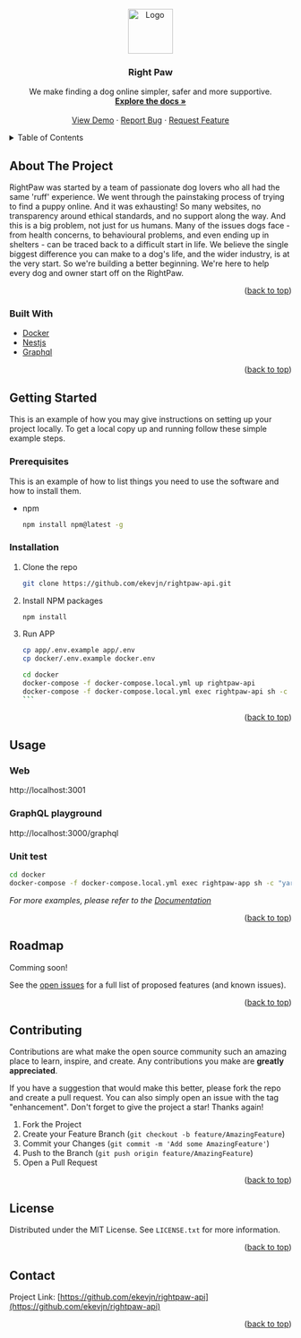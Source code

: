 <!-- PROJECT LOGO -->
<br />
<div align="center">
  <a href="https://github.com/ekevjn/rightpaw-api">
    <img src="https://rightpaw.com.au/static/media/rightpaw-breeder-badge.525d900a.svg" alt="Logo" width="80" height="80">
  </a>

<h3 align="center">Right Paw</h3>

  <p align="center">
    We make finding a dog online simpler, safer and more supportive.
    <br />
    <a href="https://github.com/ekevjn/rightpaw-api"><strong>Explore the docs »</strong></a>
    <br />
    <br />
    <a href="https://github.com/ekevjn/rightpaw-api">View Demo</a>
    ·
    <a href="https://github.com/ekevjn/rightpaw-api/issues">Report Bug</a>
    ·
    <a href="https://github.com/ekevjn/rightpaw-api/issues">Request Feature</a>
  </p>
</div>



<!-- TABLE OF CONTENTS -->
<details>
  <summary>Table of Contents</summary>
  <ol>
    <li>
      <a href="#about-the-project">About The Project</a>
      <ul>
        <li><a href="#built-with">Built With</a></li>
      </ul>
    </li>
    <li>
      <a href="#getting-started">Getting Started</a>
      <ul>
        <li><a href="#prerequisites">Prerequisites</a></li>
        <li><a href="#installation">Installation</a></li>
      </ul>
    </li>
    <li><a href="#usage">Usage</a></li>
    <li><a href="#roadmap">Roadmap</a></li>
    <li><a href="#contributing">Contributing</a></li>
    <li><a href="#license">License</a></li>
    <li><a href="#contact">Contact</a></li>
  </ol>
</details>



<!-- ABOUT THE PROJECT -->
## About The Project
RightPaw was started by a team of passionate dog lovers who all had the same 'ruff' experience. We went through the painstaking process of trying to find a puppy online. And it was exhausting! So many websites, no transparency around ethical standards, and no support along the way. And this is a big problem, not just for us humans. Many of the issues dogs face - from health concerns, to behavioural problems, and even ending up in shelters - can be traced back to a difficult start in life. We believe the single biggest difference you can make to a dog's life, and the wider industry, is at the very start. So we're building a better beginning. We're here to help every dog and owner start off on the RightPaw.
<p align="right">(<a href="#top">back to top</a>)</p>



### Built With

* [Docker](https://www.docker.com/)
* [Nestjs](https://nestjs.com/)
* [Graphql](https://graphql.org/)

<p align="right">(<a href="#top">back to top</a>)</p>



<!-- GETTING STARTED -->
## Getting Started

This is an example of how you may give instructions on setting up your project locally.
To get a local copy up and running follow these simple example steps.

### Prerequisites

This is an example of how to list things you need to use the software and how to install them.
* npm
  ```sh
  npm install npm@latest -g
  ```

### Installation
1. Clone the repo
   ```sh
   git clone https://github.com/ekevjn/rightpaw-api.git
   ```
2. Install NPM packages
   ```sh
   npm install
   ```
3. Run APP
   ````bash
   cp app/.env.example app/.env
   cp docker/.env.example docker.env

   cd docker
   docker-compose -f docker-compose.local.yml up rightpaw-api
   docker-compose -f docker-compose.local.yml exec rightpaw-api sh -c "npx prisma generate && npx prisma db push && npx prisma db seed"
   ```
<p align="right">(<a href="#top">back to top</a>)</p>



<!-- USAGE -->
## Usage

### Web
http://localhost:3001

### GraphQL playground
http://localhost:3000/graphql

### Unit test
```bash
cd docker
docker-compose -f docker-compose.local.yml exec rightpaw-app sh -c "yarn test"
```

_For more examples, please refer to the [Documentation](https://github.com/ekevjn/rightpaw-api)_

<p align="right">(<a href="#top">back to top</a>)</p>



<!-- ROADMAP -->
## Roadmap

Comming soon!

See the [open issues](https://github.com/ekevjn/rightpaw-api/issues) for a full list of proposed features (and known issues).

<p align="right">(<a href="#top">back to top</a>)</p>



<!-- CONTRIBUTING -->
## Contributing

Contributions are what make the open source community such an amazing place to learn, inspire, and create. Any contributions you make are **greatly appreciated**.

If you have a suggestion that would make this better, please fork the repo and create a pull request. You can also simply open an issue with the tag "enhancement".
Don't forget to give the project a star! Thanks again!

1. Fork the Project
2. Create your Feature Branch (`git checkout -b feature/AmazingFeature`)
3. Commit your Changes (`git commit -m 'Add some AmazingFeature'`)
4. Push to the Branch (`git push origin feature/AmazingFeature`)
5. Open a Pull Request

<p align="right">(<a href="#top">back to top</a>)</p>



<!-- LICENSE -->
## License

Distributed under the MIT License. See `LICENSE.txt` for more information.

<p align="right">(<a href="#top">back to top</a>)</p>



<!-- CONTACT -->
## Contact

Project Link: [https://github.com/ekevjn/rightpaw-api](https://github.com/ekevjn/rightpaw-api)

<p align="right">(<a href="#top">back to top</a>)</p>
